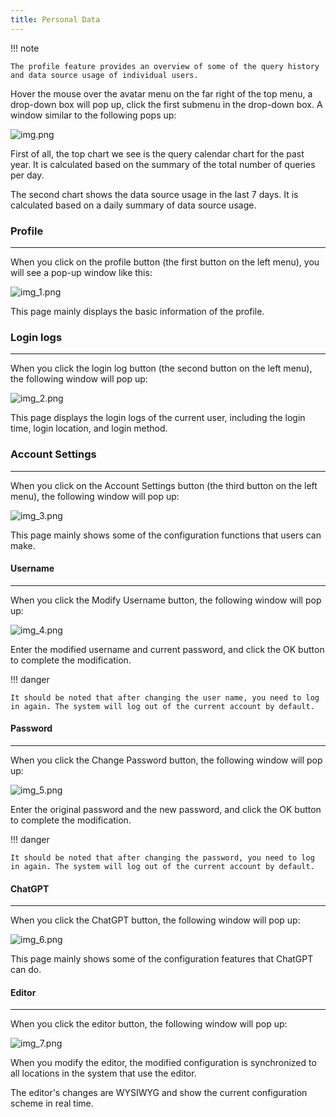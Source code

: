 ```yaml
---
title: Personal Data
---
```


!!! note

    The profile feature provides an overview of some of the query history and data source usage of individual users.

Hover the mouse over the avatar menu on the far right of the top menu, a drop-down box will pop up, click the first submenu in the drop-down box. A window similar to the following pops up:

![img.png](img.png)

First of all, the top chart we see is the query calendar chart for the past year. It is calculated based on the summary of the total number of queries per day.

The second chart shows the data source usage in the last 7 days. It is calculated based on a daily summary of data source usage.

### Profile

---

When you click on the profile button (the first button on the left menu), you will see a pop-up window like this:

![img_1.png](img_1.png)

This page mainly displays the basic information of the profile.

### Login logs

---

When you click the login log button (the second button on the left menu), the following window will pop up:

![img_2.png](img_2.png)

This page displays the login logs of the current user, including the login time, login location, and login method.

### Account Settings

---

When you click on the Account Settings button (the third button on the left menu), the following window will pop up:

![img_3.png](img_3.png)

This page mainly shows some of the configuration functions that users can make.

#### Username

---

When you click the Modify Username button, the following window will pop up:

![img_4.png](img_4.png)

Enter the modified username and current password, and click the OK button to complete the modification.

!!! danger

    It should be noted that after changing the user name, you need to log in again. The system will log out of the current account by default.

#### Password

---

When you click the Change Password button, the following window will pop up:

![img_5.png](img_5.png)

Enter the original password and the new password, and click the OK button to complete the modification.

!!! danger

    It should be noted that after changing the password, you need to log in again. The system will log out of the current account by default.

#### ChatGPT

---

When you click the ChatGPT button, the following window will pop up:

![img_6.png](img_6.png)

This page mainly shows some of the configuration features that ChatGPT can do.

#### Editor

---

When you click the editor button, the following window will pop up:

![img_7.png](img_7.png)

When you modify the editor, the modified configuration is synchronized to all locations in the system that use the editor.

The editor's changes are WYSIWYG and show the current configuration scheme in real time.